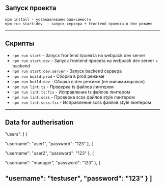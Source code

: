 ## Запуск проекта

```
npm install - устанавливаем зависимости
npm run start:dev  - запуск сервера + frontend проекта в dev режиме
```

----

## Скрипты

- `npm run start` - Запуск frontend проекта на webpack dev server
- `npm run start:dev` - Запуск frontend проекта на webpack dev server + backend
- `npm run start:dev:server` - Запуск backend сервера
- `npm run build:prod` - Сборка в prod режиме
- `npm run build:dev` - Сборка в dev режиме (не минимизирован)
- `npm run lint:ts` - Проверка ts файлов линтером
- `npm run lint:ts:fix` - Исправление ts файлов линтером
- `npm run lint:scss` - Проверка scss файлов style линтером
- `npm run lint:scss:fix` - Исправление scss файлов style линтером

----
## Data for autherisation
"users": [
{

"username": "user1",
"password": "123"
},
{

"username": "user2",
"password": "123"
},
{

"username": "manager",
"password": "123"
},
{

"username": "testuser",
"password": "123"
}
]
----